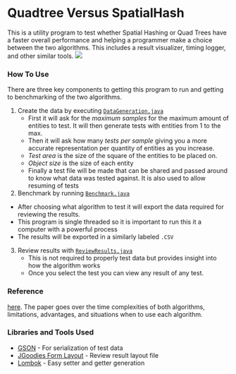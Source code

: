 # Quadtree Versus SpatialHash

This is a utility program to test whether Spatial Hashing or Quad Trees have a faster overall performance and helping a programmer make a choice between the two algorithms. This includes a result visualizer, timing logger, and other similar tools.
<img src="https://i.imgur.com/OCMm7ZI.png" />

### How To Use

There are three key components to getting this program to run and getting to benchmarking of the two algorithms. 

1. Create the data by executing [`DataGeneration.java`](/src/org/dasd/ee/DataGeneration.java)
   - First it will ask for the *maximum samples* for the maximum amount of entities to test. It will then generate tests with entities from 1 to the max.
   - Then it will ask how many *tests per sample* giving you a more accurate representation per quantity  of entities as you increase. 
   - *Test area* is the size of the square of the entities to be placed on.
   - *Object size* is the size of each entity
   - Finally a test file will be made that can be shared and passed around to know what data was tested against. It is also used to allow resuming of tests
2.  Benchmark by running [`Benchmark.java`](/src/org/dasd/ee/Benchmark.java)
   - After choosing what algorithm to test it will export the data required for reviewing the results.
   - This program is single threaded so it is important to run this it a computer with a powerful process
   - The results will be exported in a similarly labeled `.CSV`
3. Review results with [`ReviewResults.java`](/src/org/dasd/ee/ReviewResults.java)
   - This is not required to properly test data but provides insight into how the algorithm works
   - Once you select the test you can view any result of any test.

### Reference
[here](https://brandonbarker.me/downloads/quadtree_spatialhash.pdf). The paper goes over the time complexities of both algorithms, limitations, advantages, and situations when to use each algorithm.

### Libraries and Tools Used

- [GSON](https://github.com/google/gson) - For serialization of test data
- [JGoodies Form Layout](http://www.jgoodies.com/freeware/libraries/forms/) - Review result layout file
- [Lombok](https://projectlombok.org/) - Easy setter and getter generation
